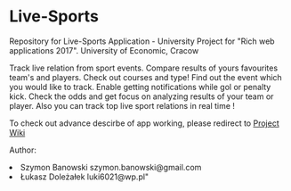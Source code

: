 # Live-Sports
Repository for Live-Sports Application - University Project for "Rich web applications 2017". University of Economic, Cracow 

Track live relation from sport events. Compare results of yours favourites team's and players.
Check out courses and type! Find out the event which you would like to track. Enable 
getting notifications while gol or penalty kick. Check the odds and get focus on analyzing 
results of your team or player. Also you can track top live sport relations in real time !

To check out advance descirbe of app working, please redirect to <a href="https://github.com/luki6021/Live-Sports/wiki"> Project Wiki </a>

Author:
<li>Szymon Banowski szymon.banowski@gmail.com
<li>Łukasz Doleżałek luki6021@wp.pl"
